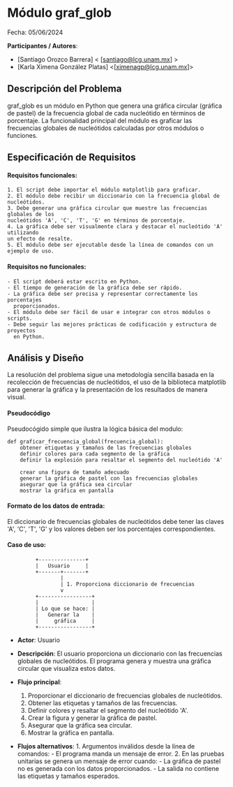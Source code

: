 # Módulo graf_glob

Fecha: 05/06/2024

**Participantes / Autores**:

- [Santiago Orozco Barrera] < [santiago@lcg.unam.mx] >
- [Karla Ximena González Platas] <[ximenagp@lcg.unam.mx]>

## Descripción del Problema

graf_glob es un módulo en Python que genera una gráfica circular (gráfica de pastel) 
de la frecuencia global de cada nucleótido en términos de porcentaje. La funcionalidad 
principal del módulo es graficar las frecuencias globales de nucleótidos calculadas por 
otros módulos o funciones.


## Especificación de Requisitos

#### Requisitos funcionales:

    1. El script debe importar el módulo matplotlib para graficar.
    2. El módulo debe recibir un diccionario con la frecuencia global de nucleótidos.
    3. Debe generar una gráfica circular que muestre las frecuencias globales de los 
    nucleótidos 'A', 'C', 'T', 'G' en términos de porcentaje.
    4. La gráfica debe ser visualmente clara y destacar el nucleótido 'A' utilizando 
    un efecto de resalte.
    5. El módulo debe ser ejecutable desde la línea de comandos con un ejemplo de uso.

#### Requisitos no funcionales: 

    - El script deberá estar escrito en Python.
    - El tiempo de generación de la gráfica debe ser rápido.
    - La gráfica debe ser precisa y representar correctamente los porcentajes 
      proporcionados.
    - El módulo debe ser fácil de usar e integrar con otros módulos o scripts.
    - Debe seguir las mejores prácticas de codificación y estructura de proyectos 
      en Python.


## Análisis y Diseño

La resolución del problema sigue una metodología sencilla basada en la recolección 
de frecuencias de nucleótidos, el uso de la biblioteca matplotlib para generar la 
gráfica y la presentación de los resultados de manera visual.

#### Pseudocódigo

Pseudocógido simple que ilustra la lógica básica del modulo:

```
def graficar_frecuencia_global(frecuencia_global):
    obtener etiquetas y tamaños de las frecuencias globales
    definir colores para cada segmento de la gráfica
    definir la explosión para resaltar el segmento del nucleótido 'A'
    
    crear una figura de tamaño adecuado
    generar la gráfica de pastel con las frecuencias globales
    asegurar que la gráfica sea circular
    mostrar la gráfica en pantalla

```
#### Formato de los datos de entrada:

El diccionario de frecuencias globales de nucleótidos debe tener las claves 
'A', 'C', 'T', 'G' y los valores deben ser los porcentajes correspondientes.

#### Caso de uso: 

```
         +---------------+
         |   Usuario     |
         +-------+-------+
                 |
                 | 1. Proporciona diccionario de frecuencias
                 v
         +-----------------+
         |                 |
         | Lo que se hace: |
         |   Generar la    |
         |     gráfica     |
         +-----------------+

```

- **Actor**: Usuario

- **Descripción**: El usuario proporciona un diccionario con las frecuencias 
globales de nucleótidos. El programa genera y muestra una gráfica circular que 
visualiza estos datos.

- **Flujo principal**:

    1. Proporcionar el diccionario de frecuencias globales de nucleótidos.
    2. Obtener las etiquetas y tamaños de las frecuencias.
    3. Definir colores y resaltar el segmento del nucleótido 'A'.
    4. Crear la figura y generar la gráfica de pastel.
    5. Asegurar que la gráfica sea circular.
    6. Mostrar la gráfica en pantalla.
	
- **Flujos alternativos**: 
        1. Argumentos inválidos desde la línea de comandos:
                - El programa manda un mensaje de error.
        2. En las pruebas unitarias se genera un mensaje de 
        error cuando:
                - La gráfica de pastel no es generada con los datos proporcionados.
                - La salida no contiene las etiquetas y tamaños esperados.

